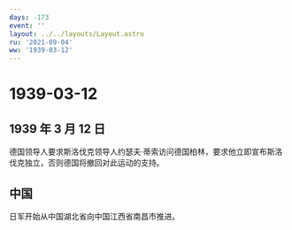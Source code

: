 ```yaml
---
days: -173
event: ''
layout: ../../layouts/Layout.astro
ru: '2021-09-04'
ww: '1939-03-12'
---
```


# 1939-03-12

## 1939 年 3 月 12 日

德国领导人要求斯洛伐克领导人约瑟夫·蒂索访问德国柏林，要求他立即宣布斯洛伐克独立，否则德国将撤回对此运动的支持。

## 中国

日军开始从中国湖北省向中国江西省南昌市推进。